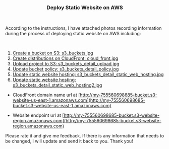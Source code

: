 <h3 align="center">Deploy Static Website on AWS</h3>
<br />
<p>According to the instructions, I have attached photos recording information during the process of deploying static website on AWS including:</p>
<br />
<ol>
<li><a href="#usage">Create a bucket on S3: s3_buckets.jpg</a></li>
<li><a href="#roadmap">Create distributions on CloudFront: cloud_front.jpg</a></li>
<li><a href="#contributing">Upload project to S3: s3_buckets_detail_upload.jpg</a></li>
<li><a href="#license">Update bucket policy: s3_buckets_detail_policy.jpg</a></li>
<li><a href="#contact">Update static website hosting: s3_buckets_detail_static_web_hosting.jpg</a></li>
<li><a href="#acknowledgments">Update static website hosting: s3_buckets_detail_static_web_hosting2.jpg</a></li>
</ol>
 
 

* CloudFront domain name url at [http://my-755560698685-bucket.s3-website-us-east-1.amazonaws.com](http://my-755560698685-bucket.s3-website-us-east-1.amazonaws.com)

* Website endpoint url at [http://my-755560698685-bucket.s3-website-region.amazonaws.com](http://my-755560698685-bucket.s3-website-region.amazonaws.com)


Please rate it and give me feedback. If there is any information that needs to be changed, I will update and send it back to you. Thank you!
